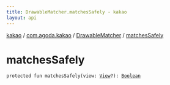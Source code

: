 ```yaml
---
title: DrawableMatcher.matchesSafely - kakao
layout: api
---
```


<div class='api-docs-breadcrumbs'><a href="../../index.html">kakao</a> / <a href="../index.html">com.agoda.kakao</a> / <a href="index.html">DrawableMatcher</a> / <a href=".">matchesSafely</a></div>

# matchesSafely

<div class="signature"><code><span class="keyword">protected</span> <span class="keyword">fun </span><span class="identifier">matchesSafely</span><span class="symbol">(</span><span class="parameterName" id="com.agoda.kakao.DrawableMatcher$matchesSafely(android.view.View)/view">view</span><span class="symbol">:</span>&nbsp;<a href="https://developer.android.com/reference/android/view/View.html"><span class="identifier">View</span></a><span class="symbol">?</span><span class="symbol">)</span><span class="symbol">: </span><a href="https://kotlinlang.org/api/latest/jvm/stdlib/kotlin/-boolean/index.html"><span class="identifier">Boolean</span></a></code></div>
